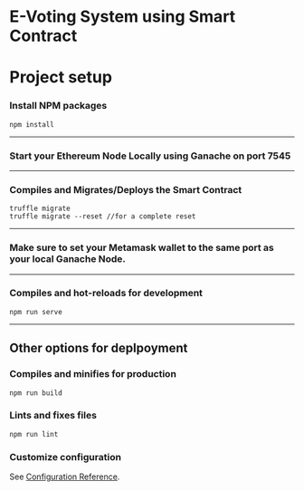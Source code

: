 # E-Voting System using Smart Contract

# Project setup

### Install NPM packages
```
npm install
```
---
### Start your Ethereum Node Locally using Ganache on port 7545
---
### Compiles and Migrates/Deploys the Smart Contract
```
truffle migrate
truffle migrate --reset //for a complete reset
```
---
### Make sure to set your Metamask wallet to the same port as your local Ganache Node.
---
### Compiles and hot-reloads for development
```
npm run serve
```
---
## Other options for deplpoyment
### Compiles and minifies for production
```
npm run build
```

### Lints and fixes files
```
npm run lint
```

### Customize configuration
See [Configuration Reference](https://cli.vuejs.org/config/).
